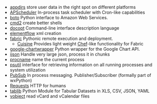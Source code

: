 * [appdirs](http://pypi.python.org/pypi/appdirs/) store user data in the right spot on different platforms
* [APScheduler](http://pypi.python.org/pypi/APScheduler/2.0.3) In-process task scheduler with Cron-like capabilities
* [boto](https://github.com/boto/boto) Python interface to Amazon Web Services.
* [cmd2](http://pypi.python.org/pypi/cmd2/) create better shells
* [docopt](http://docopt.org/) Command-line interface description language
* [elementflow](http://pypi.python.org/pypi/elementflow/)  xml creation
* [fabric](https://github.com/fabric/fabric) Pythonic remote execution and deployment.
    * [Cuisine](https://github.com/sebastien/cuisine) Provides light weight [Chef](http://www.opscode.com/chef/)-like functionality for Fabric
* [google-chartwrapper](https://code.google.com/p/google-chartwrapper/) Python wrapper for the Google Chart API.
* [ijson](http://pypi.python.org/pypi/ijson/) Handle very large json, process it in chunks
* [procname](http://pypi.python.org/pypi/procname/) name the current process
* [psutil](http://pypi.python.org/pypi/psutil) interface for retrieving information on all running processes and system utilization 
* [PubSub](http://pubsub.sourceforge.net/index.html) In process messaging. Publisher/Subscriber (formally part of wxPython)
* [Requests](http://docs.python-requests.org/en/latest/) HTTP for humans
* [tablib](https://github.com/kennethreitz/tablib) Python Module for Tabular Datasets in XLS, CSV, JSON, YAML
* [vobject](http://pypi.python.org/pypi/vobject) read vCard and vCalendar files